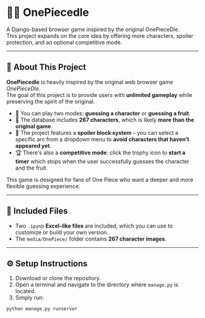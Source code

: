 # 🏴‍☠️ OnePiecedle

A Django-based browser game inspired by the original OnePieceDle.  
This project expands on the core idea by offering more characters, spoiler protection, and an optional competitive mode.

---

## 🧠 About This Project

**OnePiecedle** is heavily inspired by the original web browser game *OnePieceDle*.  
The goal of this project is to provide users with **unlimited gameplay** while preserving the spirit of the original.

- 🧩 You can play two modes: **guessing a character** or **guessing a fruit**.
- 👥 The database includes **267 characters**, which is likely **more than the original game**.
- 🚫 The project features a **spoiler block system** – you can select a specific arc from a dropdown menu to **avoid characters that haven’t appeared yet**.
- 🏆 There's also a **competitive mode**: click the trophy icon to **start a timer** which stops when the user successfully guesses the character and the fruit.

This game is designed for fans of One Piece who want a deeper and more flexible guessing experience.

---

## 📁 Included Files

- Two `.ipynb` **Excel-like files** are included, which you can use to customize or build your own version.
- The `media/OnePiece/` folder contains **267 character images**.

---

## ⚙️ Setup Instructions

1. Download or clone the repository.
2. Open a terminal and navigate to the directory where `manage.py` is located.
3. Simply run:

```bash
python manage.py runserver
